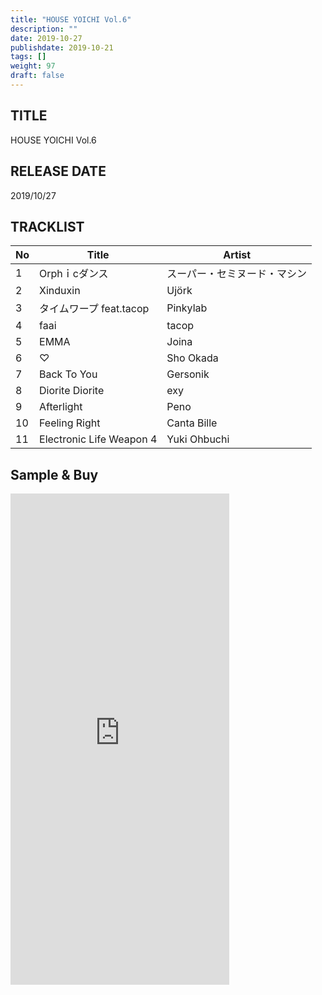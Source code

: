 ```yaml
---
title: "HOUSE YOICHI Vol.6"
description: ""
date: 2019-10-27
publishdate: 2019-10-21
tags: []
weight: 97
draft: false
---
```


## TITLE
HOUSE YOICHI Vol.6

## RELEASE DATE
2019/10/27

## TRACKLIST

No | Title | Artist
--- | --- | ---
1 | Оrphｉcダンス | スーパー・セミヌード・マシン
2 | Xinduxin | Ujörk
3 | タイムワープ feat.tacop | Pinkylab
4 | faai | tacop
5 | EMMA | Joina
6 | ♡ | Sho Okada
7 | Back To You | Gersonik
8 | Diorite Diorite | exy
9 | Afterlight | Peno
10 | Feeling Right | Canta Bille
11 | Electronic Life Weapon 4 | Yuki Ohbuchi

## Sample & Buy
<iframe style="border: 0; width: 350px; height: 786px;" src="https://bandcamp.com/EmbeddedPlayer/album=3972677686/size=large/bgcol=ffffff/linkcol=0687f5/transparent=true/" seamless><a href="http://houseyoichi.bandcamp.com/album/house-yoichi-vol-6">HOUSE YOICHI Vol​.​6 by HOUSE YOICHI</a></iframe>